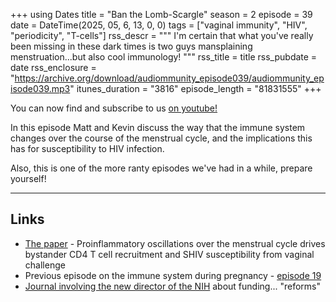 +++
using Dates
title = "Ban the Lomb-Scargle"
season = 2
episode = 39
date = DateTime(2025, 05, 6, 13, 0, 0)
tags = ["vaginal immunity", "HIV", "periodicity", "T-cells"]
rss_descr = """
I'm certain that what you've really been missing in these dark times
is two guys mansplaining menstruation...but also cool immunology!
"""
rss_title = title
rss_pubdate = date
rss_enclosure = "https://archive.org/download/audiommunity_episode039/audiommunity_episode039.mp3"
itunes_duration = "3816"
episode_length = "81831555"
+++

You can now find and subscribe to us [on youtube!](https://youtube.com/@audiommunity)

In this episode Matt and Kevin discuss the way that the immune system
changes over the course of the menstrual cycle, 
and the implications this has for susceptibility to HIV infection.

Also, this is one of the more ranty episodes we've had in a while,
prepare yourself!


---

## Links

- [The paper](https://doi.org/10.1016/j.ebiom.2021.103472) - Proinflammatory oscillations
  over the menstrual cycle drives bystander CD4 T cell recruitment
  and SHIV susceptibility from vaginal challenge 
- Previous episode on the immune system during pregnancy - [episode 19](/episodes/episode014.md)
- [Journal involving the new director of the NIH](https://www.science.org/content/article/new-journal-co-founded-nih-nominee-raises-eyebrows-misinformation-fears) about funding... "reforms"



